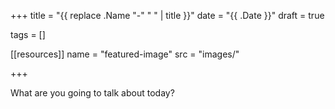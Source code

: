 +++
title = "{{ replace .Name "-" " " | title }}"
date = "{{ .Date }}"
draft = true

tags = []

[[resources]]
    name = "featured-image"
    src = "images/"

+++

What are you going to talk about today?

<!--more-->

